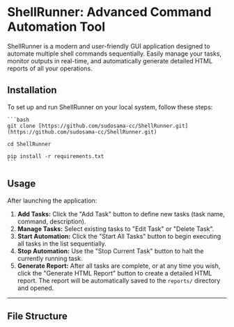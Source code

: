 # ShellRunner: Advanced Command Automation Tool

ShellRunner is a modern and user-friendly GUI application designed to automate multiple shell commands sequentially. Easily manage your tasks, monitor outputs in real-time, and automatically generate detailed HTML reports of all your operations.

## Installation

To set up and run ShellRunner on your local system, follow these steps:

    ```bash
    git clone [https://github.com/sudosama-cc/ShellRunner.git](https://github.com/sudosama-cc/ShellRunner.git)

    cd ShellRunner
    
    pip install -r requirements.txt
    ```

## Usage

After launching the application:

1.  **Add Tasks:** Click the "Add Task" button to define new tasks (task name, command, description).
2.  **Manage Tasks:** Select existing tasks to "Edit Task" or "Delete Task".
3.  **Start Automation:** Click the "Start All Tasks" button to begin executing all tasks in the list sequentially.
4.  **Stop Automation:** Use the "Stop Current Task" button to halt the currently running task.
5.  **Generate Report:** After all tasks are complete, or at any time you wish, click the "Generate HTML Report" button to create a detailed HTML report. The report will be automatically saved to the `reports/` directory and opened.

---

## File Structure
